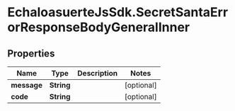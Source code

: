 # EchaloasuerteJsSdk.SecretSantaErrorResponseBodyGeneralInner

## Properties

Name | Type | Description | Notes
------------ | ------------- | ------------- | -------------
**message** | **String** |  | [optional] 
**code** | **String** |  | [optional] 


